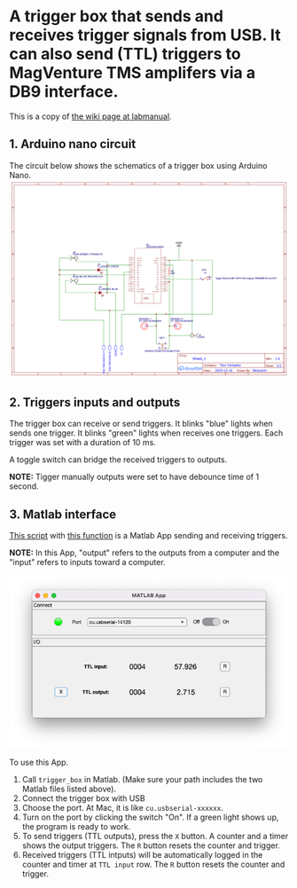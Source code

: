 # A trigger box that sends and receives trigger signals from USB. It can also send (TTL) triggers to MagVenture TMS amplifers via a DB9 interface.

This is a copy of [the wiki page at labmanual](https://github.com/fahsuanlin/labmanual/wiki/44.-Trigger-box).

## 1. Arduino nano circuit
The circuit below shows the schematics of a trigger box using Arduino Nano. 
![](https://github.com/fahsuanlin/labmanual/blob/master/images/Schematic_trigger_box_arduino_nano_2023-12-18.png) 

## 2. Triggers inputs and outputs
The trigger box can receive or send triggers. It blinks "blue" lights when sends one trigger. It blinks "green" lights when receives one triggers. Each trigger was set with a duration of 10 ms.

A toggle switch can bridge the received triggers to outputs.  

**NOTE:** Tigger manually outputs were set to have debounce time of 1 second. 

## 3. Matlab interface

[This script](https://github.com/fahsuanlin/arduino/blob/main/trigger_monitor.mlapp) with [this function](https://github.com/fahsuanlin/arduino/blob/main/trigger_monitor_readSerialData.m) is a Matlab App sending and receiving triggers. 

**NOTE:** In this App, "output" refers to the outputs from a computer and the "input" refers to inputs toward a computer.

![](https://github.com/fahsuanlin/labmanual/blob/master/images/trigger_box_matlab.png) 

To use this App.
1. Call `trigger_box` in Matlab. (Make sure your path includes the two Matlab files listed above).
2. Connect the trigger box with USB
3. Choose the port. At Mac, it is like `cu.usbserial-xxxxxx`. 
4. Turn on the port by clicking the switch "On". If a green light shows up, the program is ready to work.
5. To send triggers (TTL outputs), press the `X` button. A counter and a timer shows the output triggers. The `R` button resets the counter and trigger.
6. Received triggers (TTL intputs) will be automatically logged in the counter and timer at `TTL input` row. The `R` button resets the counter and trigger.

